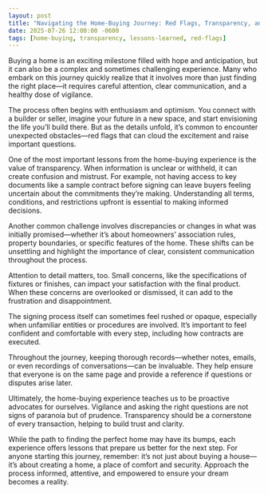 ```yaml
---
layout: post
title: "Navigating the Home-Buying Journey: Red Flags, Transparency, and Lessons Learned"
date: 2025-07-26 12:00:00 -0600
tags: [home-buying, transparency, lessons-learned, red-flags]
---
```


Buying a home is an exciting milestone filled with hope and anticipation, but it can also be a complex and sometimes challenging experience. Many who embark on this journey quickly realize that it involves more than just finding the right place—it requires careful attention, clear communication, and a healthy dose of vigilance.

The process often begins with enthusiasm and optimism. You connect with a builder or seller, imagine your future in a new space, and start envisioning the life you’ll build there. But as the details unfold, it’s common to encounter unexpected obstacles—red flags that can cloud the excitement and raise important questions.

One of the most important lessons from the home-buying experience is the value of transparency. When information is unclear or withheld, it can create confusion and mistrust. For example, not having access to key documents like a sample contract before signing can leave buyers feeling uncertain about the commitments they’re making. Understanding all terms, conditions, and restrictions upfront is essential to making informed decisions.

Another common challenge involves discrepancies or changes in what was initially promised—whether it’s about homeowners’ association rules, property boundaries, or specific features of the home. These shifts can be unsettling and highlight the importance of clear, consistent communication throughout the process.

Attention to detail matters, too. Small concerns, like the specifications of fixtures or finishes, can impact your satisfaction with the final product. When these concerns are overlooked or dismissed, it can add to the frustration and disappointment.

The signing process itself can sometimes feel rushed or opaque, especially when unfamiliar entities or procedures are involved. It’s important to feel confident and comfortable with every step, including how contracts are executed.

Throughout the journey, keeping thorough records—whether notes, emails, or even recordings of conversations—can be invaluable. They help ensure that everyone is on the same page and provide a reference if questions or disputes arise later.

Ultimately, the home-buying experience teaches us to be proactive advocates for ourselves. Vigilance and asking the right questions are not signs of paranoia but of prudence. Transparency should be a cornerstone of every transaction, helping to build trust and clarity.

While the path to finding the perfect home may have its bumps, each experience offers lessons that prepare us better for the next step. For anyone starting this journey, remember: it’s not just about buying a house—it’s about creating a home, a place of comfort and security. Approach the process informed, attentive, and empowered to ensure your dream becomes a reality.
